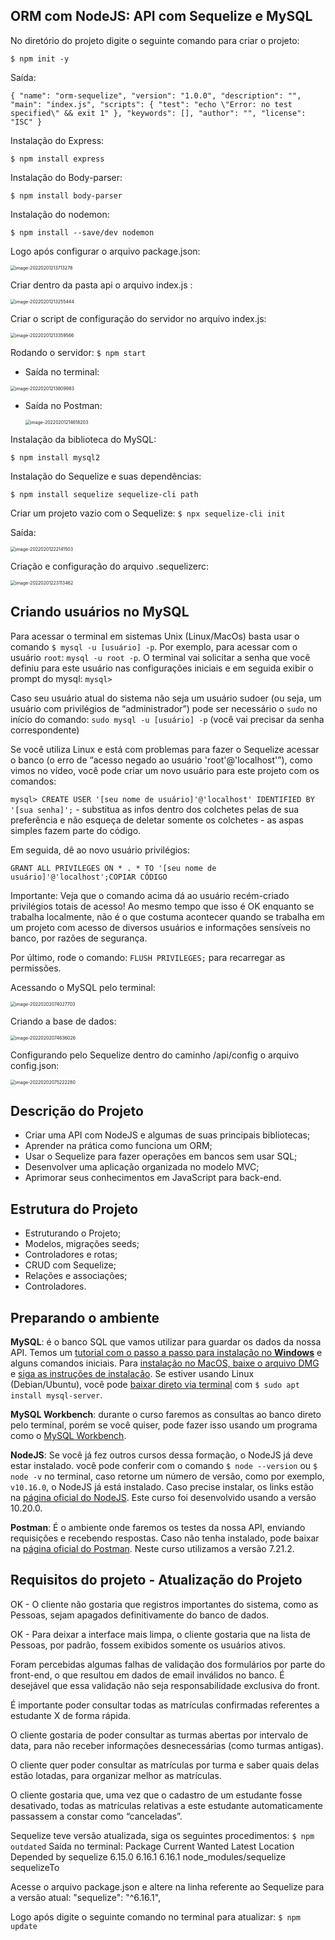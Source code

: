 ## ORM com NodeJS: API com Sequelize e MySQL

No diretório do projeto digite o seguinte comando para criar o projeto:

`$ npm init -y`

Saída:

`{
  "name": "orm-sequelize",
  "version": "1.0.0",
  "description": "",
  "main": "index.js",
  "scripts": {
    "test": "echo \"Error: no test specified\" && exit 1"
  },
  "keywords": [],
  "author": "",
  "license": "ISC"
}`

Instalação do Express:

`$ npm install express`

Instalação do Body-parser:

`$ npm install body-parser`

Instalação do nodemon:

`$ npm install --save/dev nodemon`

Logo após configurar o arquivo package.json:

<img src="C:\Users\joao.duarte\AppData\Roaming\Typora\typora-user-images\image-20220201213713278.png" alt="image-20220201213713278" style="zoom:50%;" />

Criar dentro da pasta api o arquivo index.js :

<img src="C:\Users\joao.duarte\AppData\Roaming\Typora\typora-user-images\image-20220201213255444.png" alt="image-20220201213255444" style="zoom:50%;" />

Criar o script de configuração do servidor no arquivo index.js:

<img src="C:\Users\joao.duarte\AppData\Roaming\Typora\typora-user-images\image-20220201213359566.png" alt="image-20220201213359566" style="zoom:50%;" />



Rodando o servidor: `$ npm start`

- Saída no terminal:

<img src="C:\Users\joao.duarte\AppData\Roaming\Typora\typora-user-images\image-20220201213809983.png" alt="image-20220201213809983" style="zoom:50%;" />

- Saída no Postman:

  <img src="C:\Users\joao.duarte\AppData\Roaming\Typora\typora-user-images\image-20220201214618203.png" alt="image-20220201214618203" style="zoom:50%;" />



Instalação da biblioteca do MySQL:

`$ npm install mysql2`

Instalação do Sequelize e suas dependências:

`$ npm install sequelize sequelize-cli path`

Criar um projeto vazio com o Sequelize:
`$ npx sequelize-cli init`

Saída:

<img src="C:\Users\joao.duarte\AppData\Roaming\Typora\typora-user-images\image-20220201222141503.png" alt="image-20220201222141503" style="zoom:50%;" />



Criação e configuração do arquivo .sequelizerc:

<img src="C:\Users\joao.duarte\AppData\Roaming\Typora\typora-user-images\image-20220201223113462.png" alt="image-20220201223113462" style="zoom:50%;" />



## Criando usuários no MySQL

Para acessar o terminal em sistemas Unix (Linux/MacOs) basta usar o comando `$ mysql -u [usuário] -p`. Por exemplo, para acessar com o usuário `root`: `mysql -u root -p`. O terminal vai solicitar a senha que você definiu para este usuário nas configurações iniciais e em seguida exibir o prompt do mysql: `mysql>`

Caso seu usuário atual do sistema não seja um usuário sudoer (ou seja, um usuário com privilégios de “administrador”) pode ser necessário o `sudo` no início do comando: `sudo mysql -u [usuário] -p` (você vai precisar da senha correspondente)

Se você utiliza Linux e está com problemas para fazer o Sequelize acessar o banco (o erro de “acesso negado ao usuário 'root'@'localhost'”), como vimos no vídeo, você pode criar um novo usuário para este projeto com os comandos:

`mysql> CREATE USER '[seu nome de usuário]'@'localhost' IDENTIFIED BY '[sua senha]';` - substitua as infos dentro dos colchetes pelas de sua preferência e não esqueça de deletar somente os colchetes - as aspas simples fazem parte do código.

Em seguida, dê ao novo usuário privilégios:

```
GRANT ALL PRIVILEGES ON * . * TO '[seu nome de usuário]'@'localhost';COPIAR CÓDIGO
```

Importante: Veja que o comando acima dá ao usuário recém-criado privilégios totais de acesso! Ao mesmo tempo que isso é OK enquanto se trabalha localmente, não é o que costuma acontecer quando se trabalha em um projeto com acesso de diversos usuários e informações sensíveis no banco, por razões de segurança.

Por último, rode o comando: `FLUSH PRIVILEGES;` para recarregar as permissões.

Acessando o MySQL pelo terminal:

<img src="C:\Users\joao.duarte\AppData\Roaming\Typora\typora-user-images\image-20220202074027703.png" alt="image-20220202074027703" style="zoom:50%;" />



Criando a base de dados:

<img src="C:\Users\joao.duarte\AppData\Roaming\Typora\typora-user-images\image-20220202074636026.png" alt="image-20220202074636026" style="zoom:50%;" />



Configurando pelo Sequelize dentro do caminho /api/config o arquivo config.json:

<img src="C:\Users\joao.duarte\AppData\Roaming\Typora\typora-user-images\image-20220202075222280.png" alt="image-20220202075222280" style="zoom:50%;" />





## Descrição do Projeto

- Criar uma API com NodeJS e algumas de suas principais bibliotecas;
- Aprender na prática como funciona um ORM;
- Usar o Sequelize para fazer operações em bancos sem usar SQL;
- Desenvolver uma aplicação organizada no modelo MVC;
- Aprimorar seus conhecimentos em JavaScript para back-end.

## Estrutura do Projeto

- Estruturando o Projeto;
- Modelos, migrações seeds;
- Controladores e rotas;
- CRUD com Sequelize;
- Relações e associações;
- Controladores.

## Preparando o ambiente

**MySQL**: é o banco SQL que vamos utilizar para guardar os dados da nossa API. Temos um [tutorial com o passo a passo para instalação no **Windows**](https://www.alura.com.br/artigos/mysql-do-download-e-instalacao-ate-sua-primeira-tabela) e alguns comandos iniciais. Para [instalação no MacOS, baixe o arquivo DMG](https://downloads.mysql.com/archives/community/) e [siga as instruções de instalação](https://dev.mysql.com/doc/mysql-osx-excerpt/8.0/en/osx-installation-pkg.html). Se estiver usando Linux (Debian/Ubuntu), você pode [baixar direto via terminal](https://ubuntu.com/server/docs/databases-mysql) com `$ sudo apt install mysql-server`.

**MySQL Workbench**: durante o curso faremos as consultas ao banco direto pelo terminal, porém se você quiser, pode fazer isso usando um programa como o [MySQL Workbench](https://dev.mysql.com/downloads/workbench/).

**NodeJS**: Se você já fez outros cursos dessa formação, o NodeJS já deve estar instalado. você pode conferir com o comando `$ node --version` ou `$ node -v` no terminal, caso retorne um número de versão, como por exemplo, `v10.16.0`, o NodeJS já está instalado. Caso precise instalar, os links estão na [página oficial do NodeJS](https://nodejs.org/en/download/). Este curso foi desenvolvido usando a versão 10.20.0.

**Postman**: É o ambiente onde faremos os testes da nossa API, enviando requisições e recebendo respostas. Caso não tenha instalado, pode baixar na [página oficial do Postman](https://www.postman.com/downloads/). Neste curso utilizamos a versão 7.21.2.

## Requisitos do projeto - Atualização do Projeto

OK - O cliente não gostaria que registros importantes do sistema, como as Pessoas, sejam apagados definitivamente do banco de dados.

OK - Para deixar a interface mais limpa, o cliente gostaria que na lista de Pessoas, por padrão, fossem exibidos somente os usuários ativos.

Foram percebidas algumas falhas de validação dos formulários por parte do front-end, o que resultou em dados de email inválidos no banco. É desejável que essa validação não seja responsabilidade exclusiva do front.

É importante poder consultar todas as matrículas confirmadas referentes a estudante X de forma rápida.

O cliente gostaria de poder consultar as turmas abertas por intervalo de data, para não receber informações desnecessárias (como turmas antigas).

O cliente quer poder consultar as matrículas por turma e saber quais delas estão lotadas, para organizar melhor as matrículas.

O cliente gostaria que, uma vez que o cadastro de um estudante fosse desativado, todas as matrículas relativas a este estudante automaticamente passassem a constar como “canceladas”.

Sequelize teve versão atualizada, siga os seguintes procedimentos:
`$ npm outdated`
Saída no terminal:
Package    Current  Wanted  Latest  Location                Depended by
sequelize   6.15.0  6.16.1  6.16.1  node_modules/sequelize  sequelizeTo

Acesse o arquivo package.json e altere na linha referente ao Sequelize para a versão atual: 
"sequelize": "^6.16.1",

Logo após digite o seguinte comando no terminal para atualizar: 
`$ npm update` 
